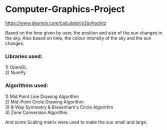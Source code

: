 # Computer-Graphics-Project
https://www.desmos.com/calculator/y2qvhodvtz

Based on the time given by user, the position and size of the sun changes in the sky. Also based on time, the colour intensity of the sky and the sun changes.
<H3>Libraries used:</H3>
1) OpenGL <br>
2) NumPy

<h3>Algorithms used:</h3>
1) Mid Point Line Drawing Algorithm <br>
2) Mid-Point Circle Drawing Algorithm <br>
3) 8-Way Symmetry & Bresenham's Circle Algorithm <br>
4) Zone Conversion Algorithm.

And some Scaling matrix were used to make the sun small and large.
